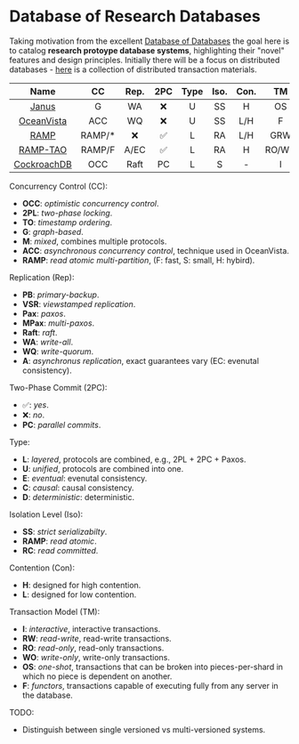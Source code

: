 # Database of Research Databases

Taking motivation from the excellent [Database of Databases](https://dbdb.io/) the goal here is to catalog **research protoype database systems**, highlighting their "novel" features and design principles.
Initially there will be a focus on distributed databases - [here](https://github.com/rystsov/awesome-distributed-transactions) is a collection of distributed transaction materials.

| Name | CC | Rep. | 2PC | Type | Iso. | Con. | TM |
| :---:| :-:| :--: | :-: | :--: | :--: | :--: |:--:|
| [Janus](https://github.com/jackwaudby/dbordb/blob/main/summaries/janus.md)                  | G | WA |:x:| U | SS | H | OS |
| [OceanVista](https://github.com/jackwaudby/dbordb/blob/main/summaries/oceanvista.md)        | ACC | WQ |:x:| U | SS | L/H | F |
| [RAMP](https://github.com/jackwaudby/dbordb/blob/main/summaries/ramp.md)            |RAMP/*|:x:|:white_check_mark:|L|RA|L/H|GRW|
| [RAMP-TAO](https://github.com/jackwaudby/dbordb/blob/main/summaries/ramp_tao.md)            |RAMP/F|A/EC|:white_check_mark:|L|RA|H|RO/WO|
| [CockroachDB](https://github.com/jackwaudby/dbordb/blob/main/summaries/cockroach.md)            |OCC|Raft|PC|L|S|-|I|

Concurrency Control (CC):
+ **OCC**: *optimistic concurrency control*.
+ **2PL**: *two-phase locking*.
+ **TO**: *timestamp ordering*.
+ **G**: *graph-based*.
+ **M**: *mixed*, combines multiple protocols.
+ **ACC**: *asynchronous concurrency control*, technique used in OceanVista.
+ **RAMP**: *read atomic multi-partition*, (F: fast, S: small, H: hybird).

Replication (Rep):
+ **PB**: *primary-backup*.
+ **VSR**: *viewstamped replication*.
+ **Pax**: *paxos*.
+ **MPax**: *multi-paxos*.
+ **Raft**: *raft*.
+ **WA**: *write-all*.
+ **WQ**: *write-quorum*.
+ **A**: *asynchronus replication*, exact guarantees vary (EC: evenutal consistency).

Two-Phase Commit (2PC):
* :white_check_mark:: *yes*.
* :x:: *no*.
* **PC**: *parallel commits*.

Type:
+ **L**: *layered*, protocols are combined, e.g., 2PL + 2PC + Paxos.
+ **U**: *unified*, protocols are combined into one.
+ **E**: *eventual*: evenutal consistency.
+ **C**: *causal*: causal consistency.
+ **D**: *deterministic*: deterministic.

Isolation Level (Iso): 
+ **SS**: *strict serializabilty*.
+ **RAMP**: *read atomic*.
+ **RC**: *read committed*.

Contention (Con): 
+ **H**: designed for high contention.
+ **L**: designed for low contention.

Transaction Model (TM):
+ **I**: *interactive*, interactive transactions.
+ **RW**: *read-write*, read-write transactions.
+ **RO**: *read-only*, read-only transactions.
+ **WO**: *write-only*, write-only transactions.
+ **OS**: *one-shot*, transactions that can be broken into pieces-per-shard in which no piece is dependent on another.
+ **F**: *functors*, transactions capable of executing fully from any server in the database.

TODO:
* Distinguish between single versioned vs multi-versioned systems. 

